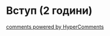 <div id="hypercomments_widget" class="js-hypercomments-widget invisible"></div>

# Вступ (2 години)



<div class="js-hypercomments-container">
<a href="http://hypercomments.com" class="hc-link" title="comments widget">comments powered by HyperComments</a>
</div>